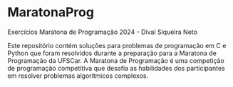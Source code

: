 # MaratonaProg
Exercícios Maratona de Programação 2024 - Dival Siqueira Neto

Este repositório contém soluções para problemas de programação em C e Python que foram resolvidos durante a preparação para a Maratona de Programação da UFSCar. A Maratona de Programação é uma competição de programação competitiva que desafia as habilidades dos participantes em resolver problemas algorítmicos complexos.


